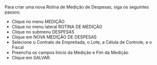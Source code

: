Para criar uma nova Rotina de Medição de Despesas, siga os seguintes passos:

* Clique no menu MEDIÇÃO
* Clique no menu lateral ROTINA DE MEDIÇÃO
* Clique no submenu DESPESAS
* Clique em NOVA MEDIÇÃO DE DESPESAS
* Selecione o Contrato de Empreitada, o Lote, a Célula de Controle, e o Fiscal
* Preencha os campos Inicio da Medição e Fim da Medição
* Clique em SALVAR.